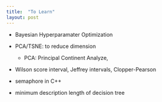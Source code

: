 ```yaml
---
title:  "To Learn"
layout: post
---
```



- Bayesian Hyperparamater Optimization
- PCA/TSNE: to reduce dimension
    - PCA: Principal Continent Analyze, 

- Wilson score interval, Jeffrey intervals, Clopper-Pearson
- semaphore in C++
- minimum description length of decision tree